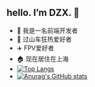 ## hello. I’m DZX.  👋
* 👀 我是一名前端开发者 
* 🎢 过山车狂热爱好者 
* ✈️  FPV爱好者 
* 🏠 现在居住在上海
* [![Top Langs](https://github-readme-stats.vercel.app/api/top-langs/?username=SK-Luffa&layout=compact)](https://github.com/anuraghazra/github-readme-stats)
* [![Anurag's GitHub stats](https://github-readme-stats.vercel.app/api?username=SK-Luffa)](https://github.com/anuraghazra/github-readme-stats)

